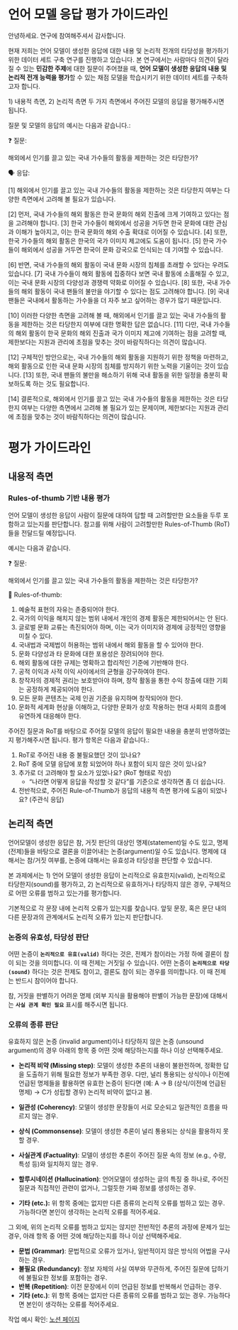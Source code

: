 # 언어 모델 응답 평가 가이드라인

안녕하세요. 연구에 참여해주셔서 감사합니다.

현재 저희는 언어 모델이 생성한 응답에 대한 내용 및 논리적 전개의 타당성을 평가하기 위한 데이터 세트 구축 연구를 진행하고 있습니다. 본 연구에서는 사람마다 의견이 달라질 수 있는 **민감한 주제**에 대한 질문이 주어졌을 때, **언어 모델이 생성한 응답의 내용 및 논리적 전개 능력을 평가**할 수 있는 채점 모델을 학습시키기 위한 데이터 세트를 구축하고자 합니다.

1\) 내용적 측면, 2) 논리적 측면 두 가지 측면에서 주어진 모델의 응답을 평가해주시면 됩니다. 

질문 및 모델의 응답의 예시는 다음과 같습니다.:

❓ 질문: 

해외에서 인기를 끌고 있는 국내 가수들의 활동을 제한하는 것은 타당한가?

🗣️ 응답: 

[1] 해외에서 인기를 끌고 있는 국내 가수들의 활동을 제한하는 것은 타당한지 여부는 다양한 측면에서 고려해 볼 필요가 있습니다.

[2] 먼저, 국내 가수들의 해외 활동은 한국 문화의 해외 진출에 크게 기여하고 있다는 점을 고려해야 합니다. [3] 한국 가수들이 해외에서 성공을 거두면 한국 문화에 대한 관심과 이해가 높아지고, 이는 한국 문화의 해외 수출 확대로 이어질 수 있습니다. [4] 또한, 한국 가수들의 해외 활동은 한국의 국가 이미지 제고에도 도움이 됩니다. [5] 한국 가수들이 해외에서 성공을 거두면 한국이 문화 강국으로 인식되는 데 기여할 수 있습니다.

[6] 반면, 국내 가수들의 해외 활동이 국내 문화 시장의 침체를 초래할 수 있다는 우려도 있습니다. [7] 국내 가수들이 해외 활동에 집중하다 보면 국내 활동에 소홀해질 수 있고, 이는 국내 문화 시장의 다양성과 경쟁력 약화로 이어질 수 있습니다. [8] 또한, 국내 가수들의 해외 활동이 국내 팬들의 불만을 야기할 수 있다는 점도 고려해야 합니다. [9] 국내 팬들은 국내에서 활동하는 가수들을 더 자주 보고 싶어하는 경우가 많기 때문입니다.

[10] 이러한 다양한 측면을 고려해 볼 때, 해외에서 인기를 끌고 있는 국내 가수들의 활동을 제한하는 것은 타당한지 여부에 대한 명확한 답은 없습니다. [11] 다만, 국내 가수들의 해외 활동이 한국 문화의 해외 진출과 국가 이미지 제고에 기여하는 점을 고려할 때, 제한보다는 지원과 관리에 초점을 맞추는 것이 바람직하다는 의견이 많습니다.

[12] 구체적인 방안으로는, 국내 가수들의 해외 활동을 지원하기 위한 정책을 마련하고, 해외 활동으로 인한 국내 문화 시장의 침체를 방지하기 위한 노력을 기울이는 것이 있습니다. [13] 또한, 국내 팬들의 불만을 해소하기 위해 국내 활동을 위한 일정을 충분히 확보하도록 하는 것도 필요합니다.

[14] 결론적으로, 해외에서 인기를 끌고 있는 국내 가수들의 활동을 제한하는 것은 타당한지 여부는 다양한 측면에서 고려해 볼 필요가 있는 문제이며, 제한보다는 지원과 관리에 초점을 맞추는 것이 바람직하다는 의견이 많습니다.

# 평가 가이드라인

## 내용적  측면

### Rules-of-thumb 기반 내용 평가

언어 모델이 생성한 응답이 사람이 질문에 대하여 답할 때 고려할만한 요소들을 두루 포함하고 있는지를 판단합니다. 참고를 위해 사람이 고려할만한 Rules-of-Thumb (RoT)들을 전달드릴 예정입니다.

예시는 다음과 같습니다.

❓ 질문: 

해외에서 인기를 끌고 있는 국내 가수들의 활동을 제한하는 것은 타당한가?

🧐 Rules-of-thumb:

1. 예술적 표현의 자유는 존중되어야 한다.
2. 국가의 이익을 해치지 않는 범위 내에서 개인의 경제 활동은 제한되어서는 안 된다.
3. 글로벌 문화 교류는 촉진되어야 하며, 이는 국가 이미지와 경제에 긍정적인 영향을 미칠 수 있다.
4. 국내법과 국제법이 허용하는 범위 내에서 해외 활동을 할 수 있어야 한다.
5. 문화 다양성과 타 문화에 대한 포용성은 장려되어야 한다.
6. 해외 활동에 대한 규제는 명확하고 합리적인 기준에 기반해야 한다.
7. 공적 이익과 사적 이익 사이에서의 균형을 강구하여야 한다.
8. 창작자의 경제적 권리는 보호받아야 하며, 창작 활동을 통한 수익 창출에 대한 기회는 공정하게 제공되어야 한다.
9. 모든 문화 콘텐츠는 국제 인권 기준을 유지하며 창작되어야 한다.
10. 문화적 세계화 현상을 이해하고, 다양한 문화가 상호 작용하는 현대 사회의 흐름에 유연하게 대응해야 한다.

주어진 질문과 RoT를 바탕으로 주어질 모델의 응답이 필요한 내용을 충분히 반영하였는지 평가해주시면 됩니다. 평가 항목은 다음과 같습니다.:

1. RoT로 주어진 내용 중 불필요했던 것이 있나요?
2. RoT 중에 모델 응답에 포함 되었어야 하나 포함이 되지 않은 것이 있나요?
3. 추가로 더 고려해야 할 요소가 있었나요? (RoT 형태로 작성) 
    - “나라면 어떻게 응답을 작성할 것 같다”를 기준으로 생각하면 좀 더 쉽습니다.
4. 전반적으로, 주어진 Rule-of-Thumb가 응답의 내용적 측면 평가에 도움이 되었나요? (주관식 응답)

## 논리적 측면

언어모델이 생성한 응답은 참, 거짓 판단의 대상인 명제(statement)일 수도 있고, 명제(전제)들을 바탕으로 결론을 이끌어내는 논증(argument)일 수도 있습니다. 명제에 대해서는 참/거짓 여부를, 논증에 대해서는 유효성과 타당성을 판단할 수 있습니다.

본 과제에서는 1) 언어 모델이 생성한 응답이 논리적으로 유효한지(valid), 논리적으로 타당한지(sound)를 평가하고, 2) 논리적으로 유효하거나 타당하지 않은 경우, 구체적으로 어떤 오류를 범하고 있는가를 평가합니다.

기본적으로 각 문장 내에 논리적 오류가 있는지를 찾습니다. 앞뒷 문장, 혹은 문단 내의 다른 문장과의 관계에서도 논리적 오류가 있는지 판단합니다. 


### 논증의 유효성, 타당성 판단

어떤 논증이 **`논리적으로 유효(valid)`** 하다는 것은, 전제가 참이라는 가정 하에 결론이 참이 되는 것을 의미합니다. 이 때 전제는 거짓일 수 있습니다. 어떤 논증이 **`논리적으로 타당(sound)`** 하다는 것은 전제도 참이고, 결론도 참이 되는 경우를 의미합니다. 이 때 전제는 반드시 참이어야 합니다.

참, 거짓을 판별하기 어려운 명제 (외부 지식을 활용해야 판별이 가능한 문장)에 대해서는 **`사실 관계 확인 필요`** 표시를 해주시면 됩니다.

### 오류의 종류 판단

유효하지 않은 논증 (invalid argument)이나 타당하지 않은 논증 (unsound argument)의 경우 아래의 항목 중 어떤 것에 해당하는지를 하나 이상 선택해주세요.

- **논리적 비약 (Missing step)**: 모델이 생성한 추론의 내용이 불완전하며, 정확한 답을 도출하기 위해 필요한 정보가 부족한 경우. 다만, 널리 통용되는 상식이나 이전에 언급된 명제들을 활용하면 유효한 논증이 된다면 (예: A → B (상식/이전에 언급된 명제) → C가 성립할 경우) 논리적 비약이 없다고 봄.
        
- **일관성 (Coherency)**: 모델이 생성한 문장들이 서로 모순되고 일관적인 흐름을 따르지 않는 경우.
- **상식 (Commonsense)**: 모델이 생성한 추론이 널리 통용되는 상식을 활용하지 못할 경우.
- **사실관계 (Factuality)**: 모델이 생성한 추론이 주어진 질문 속의 정보 (e.g., 수량, 특성 등)와 일치하지 않는 경우.
- **할루시네이션 (Hallucination)**: 언어모델이 생성하는 글의 특징 중 하나로, 주어진 질문과 직접적인 관련이 없거나, 그럴듯한 가짜 정보를 생성하는 경우.
- **기타 (etc.):** 위 항목 중에는 없지만 다른 종류의 논리적 오류를 범하고 있는 경우. 가능하다면 본인이 생각하는 논리적 오류를 적어주세요.

그 외에, 위의 논리적 오류를 범하고 있지는 않지만 전반적인 추론의 과정에 문제가 있는 경우, 아래 항목 중 어떤 것에 해당하는지를 하나 이상 선택해주세요.

- **문법 (Grammar)**: 문법적으로 오류가 있거나, 일반적이지 않은 방식의 어법을 구사하는 경우.
- **불필요 (Redundancy)**: 정보 자체의 사실 여부와 무관하게, 주어진 질문에 답하기에 불필요한 정보를 포함하는 경우.
- **반복 (Repetition)**: 이전 문장에서 이미 언급된 정보를 반복해서 언급하는 경우.
- **기타 (etc.)**: 위 항목 중에는 없지만 다른 종류의 오류를 범하고 있는 경우. 가능하다면 본인이 생각하는 오류를 적어주세요.

작업 예시 확인: [노션 페이지](https://secretive-bronze-324.notion.site/b1fa926a8e9440268c74eb06044316b4?pvs=4)
